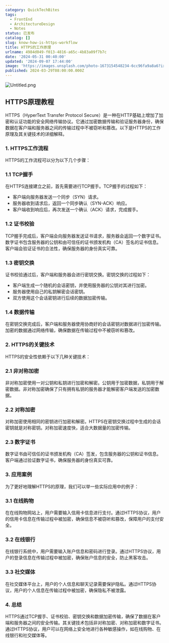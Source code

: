 ```yaml
---
category: QuickTechBites
tags:
  - FrontEnd
  - ArchitectureDesign
  - Notes
status: 已发布
catalog: []
slug: know-how-is-https-workflow
title: HTTPS的工作原理
urlname: 4984d049-f013-4816-a65c-4b83a09f7b7c
date: '2024-05-31 00:40:00'
updated: '2024-09-07 17:44:00'
image: 'https://images.unsplash.com/photo-1673154548234-6cc96fa9a8a6?ixlib=rb-4.0.3&q=85&fm=jpg&crop=entropy&cs=srgb'
published: 2024-03-29T08:00:00.000Z
---
```


![Untitled.png](https://prod-files-secure.s3.us-west-2.amazonaws.com/5d24fe63-e567-4804-86f9-9fdc62e13082/2950c759-0255-4c0a-becc-122aae8c82c0/Untitled.png?X-Amz-Algorithm=AWS4-HMAC-SHA256&X-Amz-Content-Sha256=UNSIGNED-PAYLOAD&X-Amz-Credential=ASIAZI2LB466ZM4Y46NZ%2F20250211%2Fus-west-2%2Fs3%2Faws4_request&X-Amz-Date=20250211T053658Z&X-Amz-Expires=3600&X-Amz-Security-Token=IQoJb3JpZ2luX2VjELX%2F%2F%2F%2F%2F%2F%2F%2F%2F%2FwEaCXVzLXdlc3QtMiJHMEUCIAoS6H%2FBR1G1gSWK0L00NlVD6PWeg56m7HtB1IEdVVfuAiEAtsFvwxnLl7bTP0YmnY%2FLf2tdgoJpmUN%2Bk%2BzPbLvkuz0qiAQIzv%2F%2F%2F%2F%2F%2F%2F%2F%2F%2FARAAGgw2Mzc0MjMxODM4MDUiDLC%2F7AxhltU7yyW9rSrcAw8vTBFsg28Bt0Mc1iTCB1IDnrfpW9xMxr%2BcF%2F%2Bw3wpOPBCC23UC9Yto4eLKCFnTmOfeZkRDXlOxUw91R97LCLpFPrDACNGw%2BTLjYwOx%2BE3GRkKkxSuFX27i1XvAuJ76XcLTXDE0CoQUGFMs0zmeqEFFWa6U2i0j7W%2FhcRfJOCdshh%2BCIIo4wySUR7Z%2FWyzqOshU98aTlykj6euDb4MOO2H7r66acf95McFWWLuYJsXggPtG0ZTDk2FbpIzHsJ1Xk3d0xqr5ivXdJVGTt6O9x1TAdui6u2UgNHSrPoNs3qgDM6HiZIC57jkfbLpEzbvWiCJzpqbdePn%2BxRxgOTklThJZXap1CwHmY4ooogqfSz%2BGq%2FjBdLdcPiem1NxlTjDDha67Sz4D3Fg6A9NMncVA3vlrmFOaxdbn8PWNweNDeZCGpLrFvraQRoVXKmC8gNPe4qkd%2F%2FJ8Rdy6Rw73af1hJVXKHqjsijf%2FjxMk2GJC2u4kgMkvq4OqcmVmNO7jB8Uj10rmcKIanSpyoahc3qBf79V6niu65bj6LQSrW5WJPzAjAHnXkK%2Fl06STpBN5hzG58La2EWI3ysmKfeW7KqpDkDjSdOEShUCtqPlOKr5%2B6TC9HYgMd8%2FBAqAl4vqHMJesq70GOqUBXb84h5MTTBAn79yiqgTz93T5TmdTWF%2F0RMLeWgx%2Bw0hu%2BRrMgV5cwpKSOI9EBp6TG2irVhMxkj%2BbbeXD4P9jR1m71rNUvUgSNOKMth6bUVojvBdAn%2FgKkHBVrtT2DP4xJYqkAEuEHo7PL1GaoqVVbc7Harhpb4NvQnWzN3zU4%2FUOvIi8eXYHpaVU%2BZkk3x7ujCoHlMwjujWVNRa93kP5h1FIi1Yl&X-Amz-Signature=cb618c98bb36f2048efd6d0c948689985cc50a9eb65e63ccc21e018b7e01ef63&X-Amz-SignedHeaders=host&x-id=GetObject)


## HTTPS原理教程


HTTPS（HyperText Transfer Protocol Secure）是一种在HTTP基础上增加了加密和认证功能的安全网络传输协议。它通过加密数据传输和验证服务器身份，确保数据在客户端和服务器之间的传输过程中不被窃听和篡改。以下是HTTPS的工作原理及其关键技术的详细解释。


### 1. HTTPS工作流程


HTTPS的工作流程可以分为以下几个步骤：


### 1.1 TCP握手


在HTTPS连接建立之前，首先需要进行TCP握手。TCP握手的过程如下：

- 客户端向服务器发送一个同步（SYN）请求。
- 服务器收到请求后，返回一个同步确认（SYN-ACK）响应。
- 客户端收到响应后，再次发送一个确认（ACK）请求，完成握手。

### 1.2 证书校验


TCP握手完成后，客户端会向服务器发送证书请求，服务器会返回一个数字证书。数字证书包含服务器的公钥和由可信任的证书颁发机构（CA）签名的证书信息。客户端会验证证书的合法性，确保服务器的身份真实可靠。


### 1.3 密钥交换


证书校验通过后，客户端和服务器会进行密钥交换。密钥交换的过程如下：

- 客户端生成一个随机的会话密钥，并使用服务器的公钥对其进行加密。
- 服务器使用自己的私钥解密会话密钥。
- 双方使用这个会话密钥进行后续的数据加密传输。

### 1.4 数据传输


在密钥交换完成后，客户端和服务器使用协商好的会话密钥对数据进行加密传输。加密的数据通过网络传输，确保数据在传输过程中不被窃听和篡改。


### 2. HTTPS的关键技术


HTTPS的安全性依赖于以下几种关键技术：


### 2.1 非对称加密


非对称加密使用一对公钥和私钥进行加密和解密。公钥用于加密数据，私钥用于解密数据。非对称加密确保了只有拥有私钥的服务器才能解密客户端发送的加密数据。


### 2.2 对称加密


对称加密使用相同的密钥进行加密和解密。HTTPS在密钥交换过程中生成的会话密钥就是对称密钥。对称加密速度快，适合大数据量的加密传输。


### 2.3 数字证书


数字证书由可信任的证书颁发机构（CA）签发，包含服务器的公钥和证书信息。客户端通过验证数字证书，确保服务器的身份真实可靠。


### 3. 应用案例


为了更好地理解HTTPS的原理，我们可以举一些实际应用中的例子：


### 3.1 在线购物


在在线购物网站上，用户需要输入信用卡信息进行支付。通过HTTPS协议，用户的信用卡信息在传输过程中被加密，确保信息不被窃听和篡改，保障用户的支付安全。


### 3.2 在线银行


在线银行系统中，用户需要输入账户信息和密码进行登录。通过HTTPS协议，用户的登录信息在传输过程中被加密，确保账户信息的安全，防止黑客攻击。


### 3.3 社交媒体


在社交媒体平台上，用户的个人信息和聊天记录需要保护隐私。通过HTTPS协议，用户的个人信息在传输过程中被加密，确保隐私不被泄露。


### 4. 总结


HTTPS通过TCP握手、证书校验、密钥交换和数据加密传输，确保了数据在客户端和服务器之间的安全传输。其关键技术包括非对称加密、对称加密和数字证书。通过HTTPS协议，用户可以在网络上安全地进行各种敏感操作，如在线购物、在线银行和社交媒体等。

